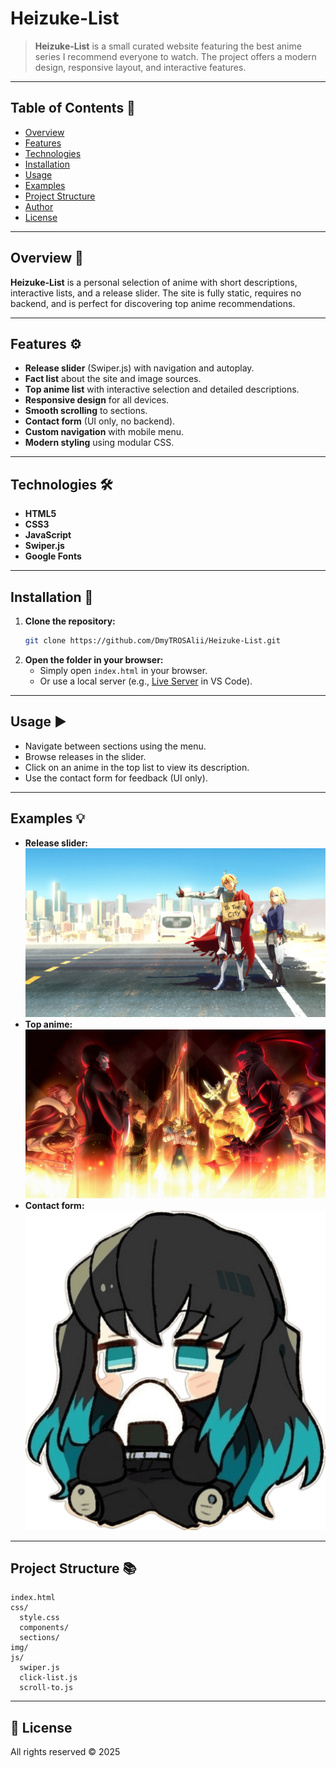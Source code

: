 # Heizuke-List

> **Heizuke-List** is a small curated website featuring the best anime series I recommend everyone to watch. The project offers a modern design, responsive layout, and interactive features.

---

## Table of Contents 📑

- [Overview](#overview)
- [Features](#features)
- [Technologies](#technologies)
- [Installation](#installation)
- [Usage](#usage)
- [Examples](#examples)
- [Project Structure](#project-structure)
- [Author](#author)
- [License](#license)

---

## Overview 📝

**Heizuke-List** is a personal selection of anime with short descriptions, interactive lists, and a release slider. The site is fully static, requires no backend, and is perfect for discovering top anime recommendations.

---

## Features ⚙️

- **Release slider** (Swiper.js) with navigation and autoplay.
- **Fact list** about the site and image sources.
- **Top anime list** with interactive selection and detailed descriptions.
- **Responsive design** for all devices.
- **Smooth scrolling** to sections.
- **Contact form** (UI only, no backend).
- **Custom navigation** with mobile menu.
- **Modern styling** using modular CSS.

---

## Technologies 🛠️

- **HTML5**
- **CSS3** 
- **JavaScript** 
- **Swiper.js**
- **Google Fonts**

---

## Installation 🚀

1. **Clone the repository:**
   ```sh
   git clone https://github.com/DmyTROSAlii/Heizuke-List.git
   ```
2. **Open the folder in your browser:**
   - Simply open `index.html` in your browser.
   - Or use a local server (e.g., [Live Server](https://marketplace.visualstudio.com/items?itemName=ritwickdey.LiveServer) in VS Code).

---

## Usage ▶️

- Navigate between sections using the menu.
- Browse releases in the slider.
- Click on an anime in the top list to view its description.
- Use the contact form for feedback (UI only).

---

## Examples 💡

- **Release slider:**
  ![Release slider](./img/releases/fate_strange_fake.jpg)
- **Top anime:**
  ![Top anime](./img/top/fate.jpg)
- **Contact form:**
  ![Contact form](./img/about/muichiro.png)

---

## Project Structure 📚

```
index.html
css/
  style.css
  components/
  sections/
img/
js/
  swiper.js
  click-list.js
  scroll-to.js
```

---

## 📄 License

All rights reserved © 2025
